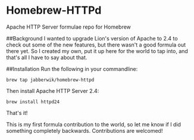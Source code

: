 Homebrew-HTTPd
==============

Apache HTTP Server formulae repo for Homebrew

##Background
I wanted to upgrade Lion's version of Apache to 2.4 to check out some of the new features, but there wasn't a good formula out there yet. So I created my own, put it up here for the world to tap into, and that's all I have to say about that.

##Installation
Run the following in your commandline:

	brew tap jabberwik/homebrew-httpd

Then install Apache HTTP Server 2.4:

	brew install httpd24
	
That's it!

This is my first formula contribution to the world, so let me know if I did something completely backwards. Contributions are welcomed!
